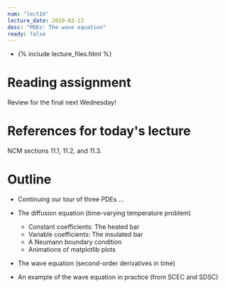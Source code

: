 ```yaml
---
num: "lect16"
lecture_date: 2020-03-13
desc: "PDEs: The wave equation"
ready: false
---
```


* {% include lecture_files.html %}

# Reading assignment

Review for the final next Wednesday!

# References for today's lecture

NCM sections 11.1, 11.2, and 11.3.

# Outline

- Continuing our tour of three PDEs ...

- The diffusion equation (time-varying temperature problem)
  - Constant coefficients: The heated bar
  - Variable coefficients: The insulated bar
  - A Neumann boundary condition
  - Animations of matplotlib plots
- The wave equation (second-order derivatives in time)
- An example of the wave equation in practice (from SCEC and SDSC)
